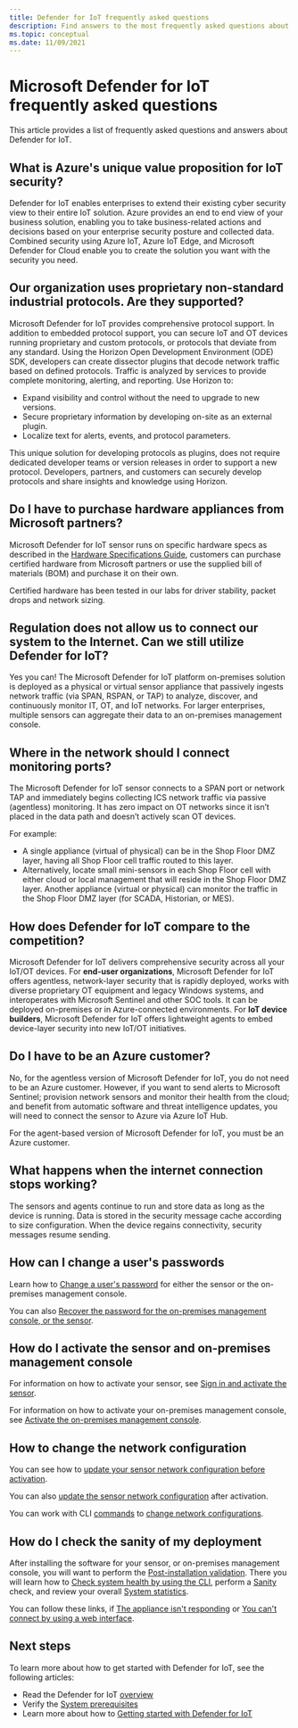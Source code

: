 ```yaml
---
title: Defender for IoT frequently asked questions
description: Find answers to the most frequently asked questions about Microsoft Defender for IoT features and service.
ms.topic: conceptual
ms.date: 11/09/2021
---
```


# Microsoft Defender for IoT frequently asked questions

This article provides a list of frequently asked questions and answers about Defender for IoT.

## What is Azure's unique value proposition for IoT security?

Defender for IoT enables enterprises to extend their existing cyber security view to their entire IoT solution. Azure provides an end to end view of your business solution, enabling you to take business-related actions and decisions based on your enterprise security posture and collected data. Combined security using Azure IoT, Azure IoT Edge, and Microsoft Defender for Cloud enable you to create the solution you want with the security you need.

## Our organization uses proprietary non-standard industrial protocols. Are they supported? 

Microsoft Defender for IoT provides comprehensive protocol support. In addition to embedded protocol support, you can secure IoT and OT devices running proprietary and custom protocols, or protocols that deviate from any standard. Using the Horizon Open Development Environment (ODE) SDK, developers can create dissector plugins that decode network traffic based on defined protocols. Traffic is analyzed by services to provide complete monitoring, alerting, and reporting. Use Horizon to:
- Expand visibility and control without the need to upgrade to new versions.
- Secure proprietary information by developing on-site as an external plugin. 
- Localize text for alerts, events, and protocol parameters.

This unique solution for developing protocols as plugins, does not require dedicated developer teams or version releases in order to support a new protocol. Developers, partners, and customers can securely develop protocols and share insights and knowledge using Horizon. 

## Do I have to purchase hardware appliances from Microsoft partners?
Microsoft Defender for IoT sensor runs on specific hardware specs as described in the [Hardware Specifications Guide](./how-to-identify-required-appliances.md), customers can purchase certified hardware from Microsoft partners or use the supplied bill of materials  (BOM) and purchase it on their own. 

Certified hardware has been tested in our labs for driver stability, packet drops and network sizing.


## Regulation does not allow us to connect our system to the Internet. Can we still utilize Defender for IoT?

Yes you can! The Microsoft Defender for IoT platform on-premises solution is deployed as a physical or virtual sensor appliance that passively ingests network traffic (via SPAN, RSPAN, or TAP) to analyze, discover, and continuously monitor IT, OT, and IoT networks. For larger enterprises, multiple sensors can aggregate their data to an on-premises management console.

## Where in the network should I connect monitoring ports?

The Microsoft Defender for IoT sensor connects to a SPAN port or network TAP and immediately begins collecting ICS network traffic via passive (agentless) monitoring. It has zero impact on OT networks since it isn’t placed in the data path and doesn’t actively scan OT devices.

For example:
- A single appliance (virtual of physical) can be in the Shop Floor DMZ layer, having all Shop Floor cell traffic routed to this layer.
- Alternatively, locate small mini-sensors in each Shop Floor cell with either cloud or local management that will reside in the Shop Floor DMZ layer. Another appliance (virtual or physical) can monitor the traffic in the Shop Floor DMZ layer (for SCADA, Historian, or MES).

## How does Defender for IoT compare to the competition?

Microsoft Defender for IoT delivers comprehensive security across all your IoT/OT devices. For **end-user organizations**, Microsoft Defender for IoT offers agentless, network-layer security that is rapidly deployed, works with diverse proprietary OT equipment and legacy Windows systems, and interoperates with Microsoft Sentinel and other SOC tools. It can be deployed on-premises or in Azure-connected environments. For **IoT device builders**, Microsoft Defender for IoT offers lightweight agents to embed device-layer security into new IoT/OT initiatives.

## Do I have to be an Azure customer?

No, for the agentless version of Microsoft Defender for IoT, you do not need to be an Azure customer. However, if you want to send alerts to Microsoft Sentinel; provision network sensors and monitor their health from the cloud; and benefit from automatic software and threat intelligence updates, you will need to connect the sensor to Azure via Azure IoT Hub.

For the agent-based version of Microsoft Defender for IoT, you must be an Azure customer.

## What happens when the internet connection stops working?

The sensors and agents continue to run and store data as long as the device is running. Data is stored in the security message cache according to size configuration. When the device regains connectivity, security messages resume sending.

## How can I change a user's passwords

Learn how to [Change a user's password](how-to-create-and-manage-users.md#change-a-users-password) for either the sensor or the on-premises management console.

You can also [Recover the password for the on-premises management console, or the sensor](how-to-create-and-manage-users.md#recover-the-password-for-the-on-premises-management-console-or-the-sensor).

## How do I activate the sensor and on-premises management console

For information on how to activate your sensor, see [Sign in and activate the sensor](how-to-activate-and-set-up-your-sensor.md#sign-in-and-activate-the-sensor).

For information on how to activate your on-premises management console, see [Activate the on-premises management console](how-to-activate-and-set-up-your-on-premises-management-console.md#activate-the-on-premises-management-console).

## How to change the network configuration

You can see how to [update your sensor network configuration before activation](how-to-activate-and-set-up-your-sensor.md#update-sensor-network-configuration-before-activation).

You can also [update the sensor network configuration](how-to-manage-individual-sensors.md#update-the-sensor-network-configuration) after activation.

You can work with CLI [commands](references-work-with-defender-for-iot-cli-commands.md#network-configuration) to [change network configurations](references-work-with-defender-for-iot-cli-commands.md#network-configuration).

## How do I check the sanity of my deployment

After installing the software for your sensor, or on-premises management console, you will want to perform the [Post-installation validation](how-to-install-software.md#post-installation-validation). There you will learn how to [Check system health by using the CLI](how-to-install-software.md#check-system-health-by-using-the-cli), perform a [Sanity](how-to-install-software.md#sanity) check, and review your overall [System statistics](how-to-install-software.md#system).

You can follow these links, if [The appliance isn't responding](how-to-install-software.md#the-appliance-isnt-responding) or [You can't connect by using a web interface](how-to-install-software.md#you-cant-connect-by-using-a-web-interface).

## Next steps

To learn more about how to get started with Defender for IoT, see the following articles:

- Read the Defender for IoT [overview](overview.md)
- Verify the [System prerequisites](quickstart-system-prerequisites.md)
- Learn more about how to [Getting started with Defender for IoT](getting-started.md)
